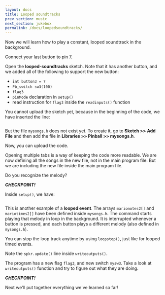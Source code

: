 ```yaml
---
layout: docs
title: Looped soundtracks
prev_section: music
next_section: jukebox
permalink: /docs/loopedsoundtracks/
---
```


Now we will learn how to play a constant, looped soundtrack in the
background.

Connect your last button to pin 7.

Open the **looped-soundtracks** sketch. Note that it has another button, and we added all of the following to support the new button:

- ```int button3 = 7```
- ```Pb_switch sw3(100)```
- ```flag3```
- ```pinMode``` declaration in ```setup()```
- read instruction for ```flag3``` inside the ```readinputs()``` function

You cannot upload the sketch yet, because in the beginning of the code, we have inserted the line:

```#include "mysongs.h"
```

But the file ```mysongs.h``` does not exist yet. To create it, go to **Sketch >> Add File** and then add the file in **Libraries >> Pinball >> mysongs.h**. 

<!-- <img src="{{ site.baseurl }}/img/arduino-newtab.png" style="width: 500px"/> -->


<!-- This will open a popup menu. In it, click on ```New Tab```. This will
ask you to name the new tab. Name it ```mysongs.h```. Now your Arduino
window is opening two files at the same time. You can switch between
them by clicking on the correct tab at the top bar of the window. -->

<!-- Copy the following code into the ```mysong.h``` file:

<a href="{{ site.baseurl }}/sketches/mysongs.txt">mysongs</a>
 -->

Now, you can upload the code.

Opening multiple tabs is a way of keeping the code more readable. We
are now defining all the songs in the new file, not in the main
program file. But we are including the new file inside the main
program file.

Do you recognize the melody?

**_CHECKPOINT!_**

Inside ```setup()```, we have:

```spkr.loopstart(marionotes2, mariotimes2, 61);
```

This is another example of a **looped event**. The arrays ```marionotes2[]``` and ```mariotimes2[]``` have been
defined inside ```mysongs.h```. The command starts playing that melody
in loop in the background. It is interrupted whenever a button is
pressed, and each button plays a different melody (also defined in ```mysongs.h```).

You can stop the loop track anytime by using ```loopstop()```, just
like for looped timed events.

Note the ```spkr.update()``` line inside ```writeoutputs()```.

The program has a new flag ```flag3```, and new switch ```mysw3```.  Take a look at ```writeoutputs()``` function and try to
figure out what they are doing.

**_CHECKPOINT!_**

Next we'll put together everything we've learned so far!